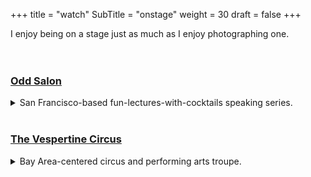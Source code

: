 +++
title = "watch"
SubTitle = "onstage"
weight = 30
draft = false
+++

I enjoy being on a stage just as much as I enjoy photographing one.<br />
<br /><br />
### [Odd Salon](https://www.oddsalon.com/)
<details><summary>San Francisco-based fun-lectures-with-cocktails speaking series.</summary>
<p>I gave six talks on original research, including: 
<br /><br />

* the origin of the "sabo-tabby" black cat as a symbol for workers' strikes
* the deceptive maps of Captain Kidd and the origin of "X Marks the Spot"
* the progression of film archival formats, including the dangerous flammability of nitrate film
* the legacy of *A Confederacy Of Dunces*, the funniest -- and most cursed -- work of literary fiction
* the original Seven Wonders Of The World, and attempts to alter the list throughout history
* the Battle For Castle Itter, the strangest battle of World War II (video below):</p>
<iframe width="800" height="450" src="https://www.youtube.com/embed/s5Do8C9-LSc?start=0&end=1072&showinfo=0" frameborder="0" allowfullscreen></iframe>
</details>
<br />

### [The Vespertine Circus](http://www.vespertinecircus.com/)
<details><summary>Bay Area-centered circus and performing arts troupe.</summary>
<p>I took on numerous roles in four performances, including:
<br /><br />

* Mercutio in "Two Houses", immersive-theater production of Shakespeare's *Romeo and Juliet* (Act 1 Scene 4 thru Act 2 Scene 2)
* Faerie in the Court Of Titania in "Midsummer", bigtop circus show based on Shakespeare's *A Midsummer Night's Dream*
* Transylvanian in "The Rocky Horror Circus Show", circus-and-rock-music show based on *The Rocky Horror Picture Show*
* The "Candyman" MC in "Charlie and the Chocolate Circus", interactive circus show based on *Willy Wonka and the Chocolate Factory* (shot reel below):</p>
<iframe width="800" height="450" src="https://www.youtube.com/embed/9evbB5K5k0M?showinfo=0" frameborder="0" allowfullscreen></iframe>
</details><br />